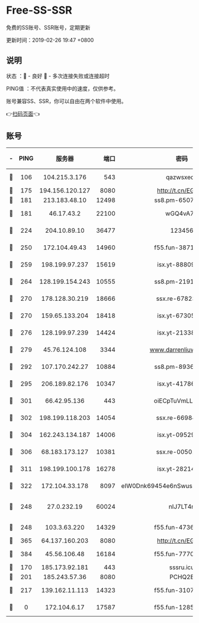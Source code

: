# Free-SS-SSR

免费的SS账号、SSR账号，定期更新

更新时间：2019-02-26 19:47 +0800

## 说明

状态     ：🙂 - 良好 🙁 - 多次连接失败或连接超时

PING值   ：不代表真实使用中的速度，仅供参考。

账号兼容SS、SSR，你可以自由在两个软件中使用。

👉[扫码页面](https://liesauer.github.io/free-ss-ssr.github.io/)👈

## 账号

|-|PING|服务器|端口|密码|加密方式|区域|
|:----:|:----:|:-----:|-----:|:----:|:----:|:----:|
|🙂|106|104.215.3.176|543|qazwsxedc|aes-256-gcm|JP|
|🙂|175|194.156.120.127|8080|http://t.cn/EGJIyrl|rc4-md5|RU|
|🙂|181|213.183.48.10|12498|ss8.pm-65077768|rc4-md5|RU|
|🙂|181|46.17.43.2|22100|wGQ4vA7D|aes-256-gcm|RU|
|🙂|224|204.10.89.10|36477|123456|aes-256-cfb|US|
|🙂|250|172.104.49.43|14960|f55.fun-38711662|aes-256-cfb|SG|
|🙂|259|198.199.97.237|15619|isx.yt-88809686|aes-256-cfb|US|
|🙂|264|128.199.154.243|10555|ss8.pm-21916657|aes-256-cfb|SG|
|🙂|270|178.128.30.219|18666|ssx.re-67823309|aes-256-cfb|SG|
|🙂|270|159.65.133.204|18418|isx.yt-67305082|aes-256-cfb|SG|
|🙂|276|128.199.97.239|14424|isx.yt-21338454|aes-256-cfb|SG|
|🙂|279|45.76.124.108|3344|www.darrenliuwei.com|aes-256-cfb|AU|
|🙂|292|107.170.242.27|10884|ss8.pm-89367697|aes-256-cfb|US|
|🙂|295|206.189.82.176|10347|isx.yt-41786271|aes-256-cfb|SG|
|🙂|301|66.42.95.136|443|oiECpTuVmLLxk4Ts|aes-256-cfb|US|
|🙂|302|198.199.118.203|14054|ssx.re-66984414|aes-256-cfb|US|
|🙂|304|162.243.134.187|14006|isx.yt-09529412|aes-256-cfb|US|
|🙂|306|68.183.173.127|10381|ssx.re-00501672|aes-256-cfb|US|
|🙂|311|198.199.100.178|16278|isx.yt-28214890|aes-256-cfb|US|
|🙂|322|172.104.33.178|8097|eIW0Dnk69454e6nSwuspv9DmS201tQ0D|aes-256-cfb|SG|
|🙂|248|27.0.232.19|60024|nIJ7LT4n|xchacha20-ietf-poly1305|HK|
|🙂|248|103.3.63.220|14329|f55.fun-47367810|aes-256-cfb|SG|
|🙂|365|64.137.160.203|8080|http://t.cn/EGJIyrl|rc4-md5|CA|
|🙂|384|45.56.106.48|16184|f55.fun-77705055|aes-256-cfb|US|
|🙁|170|185.173.92.181|443|sssru.icu|rc4-md5|RU|
|🙁|201|185.243.57.36|8080|PCHQ2E|rc4-md5|US|
|🙁|217|139.162.11.113|14323|f55.fun-31072874|aes-256-cfb|SG|
|🙁|0|172.104.6.17|17587|f55.fun-12854977|aes-256-cfb|US|
